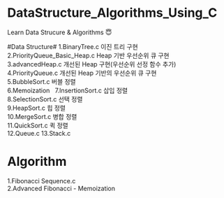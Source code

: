 # DataStructure_Algorithms_Using_C
Learn Data Strucure &amp; Algorithms :innocent:

#Data Structure#
 1.BinaryTree.c                        이진 트리 구현<br/>
 2.PriorityQueue_Basic_Heap.c Heap     기반 우선순위 큐 구현<br/>
 3.advancedHeap.c 개선된 Heap 구현(우선순위 선정 함수 추가)<br/>
 4.PriorityQueue.c 개선된 Heap 기반의 우선순위 큐 구현<br/>
 5.BubbleSort.c	버블 정렬 <br/>
 6.Memoization  
 7.InsertionSort.c 삽입 정렬<br/>
 8.SelectionSort.c 선택 정렬<br/>
 9.HeapSort.c 힙 정렬<br/>
 10.MergeSort.c 병합 정렬<br/>
 11.QuickSort.c 퀵 정렬<br/>
 12.Queue.c
 13.Stack.c


# Algorithm #
1.Fibonacci Sequence.c <br/>
2.Advanced Fibonacci - Memoization <br/>

